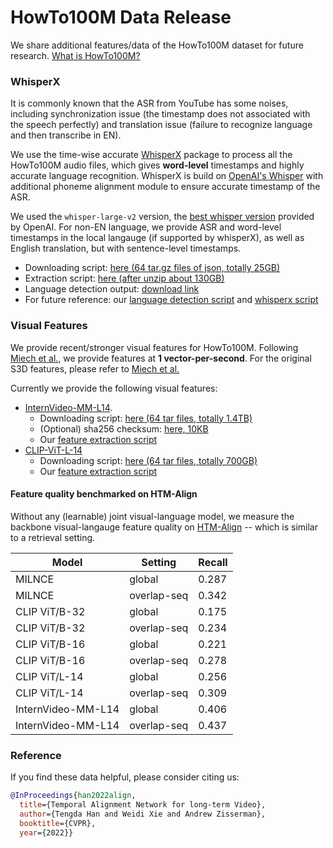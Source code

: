 # HowTo100M Data Release

We share additional features/data of the HowTo100M dataset for future research. [What is HowTo100M?](https://www.di.ens.fr/willow/research/howto100m/)

### WhisperX
It is commonly known that the ASR from YouTube has some noises, including synchronization issue (the timestamp does not associated with the speech perfectly) and translation issue (failure to recognize language and then transcribe in EN).

We use the time-wise accurate [WhisperX](https://github.com/m-bain/whisperX) package to process all the HowTo100M audio files, which gives **word-level** timestamps and highly accurate language recognition. WhisperX is build on [OpenAI's Whisper](https://github.com/openai/whisper) with additional phoneme alignment module to ensure accurate timestamp of the ASR.

We used the `whisper-large-v2` version, the [best whisper version](https://github.com/openai/whisper/discussions/661) provided by OpenAI. For non-EN language, we provide ASR and word-level timestamps in the local langauge (if supported by whisperX), as well as English translation, but with sentence-level timestamps.

* Downloading script: [here (64 tar.gz files of json, totally 25GB)](whisperx/download_whisperx_script.sh)
* Extraction script: [here (after unzip about 130GB)](whisperx/extract_whisperx_script.sh)
* Language detection output: [download link](http://www.robots.ox.ac.uk/~htd/howto100m/language_detection.csv)
* For future reference: our [language detection script](whisperx/language_detect.py) and [whisperx script](whisperx/transcribe_or_translate.py)

### Visual Features

We provide recent/stronger visual features for HowTo100M. Following [Miech et al.](https://www.di.ens.fr/willow/research/howto100m/), we provide features at **1 vector-per-second**. For the original S3D features, please refer to [Miech et al.](https://www.di.ens.fr/willow/research/howto100m/)

Currently we provide the following visual features:
* [InternVideo-MM-L14](https://github.com/OpenGVLab/InternVideo).
    * Downloading script: [here (64 tar files, totally 1.4TB)](visual/download_internvideo_script.sh)
    * (Optional) sha256 checksum: [here, 10KB](https://thor.robots.ox.ac.uk/HowTo100M/internvideo_MM_L14/internvideo_MM_L14.sha512sums)
    * Our [feature extraction script](visual/extract_feature_template.py)
* [CLIP-ViT-L-14](https://github.com/openai/CLIP)
    * Downloading script: [here (64 tar files, totally 700GB)](visual/download_clipL14_script.sh)
    * Our [feature extraction script](visual/extract_feature_template.py)

#### Feature quality benchmarked on HTM-Align
Without any (learnable) joint visual-language model, we measure the backbone visual-langauge feature quality on [HTM-Align](../htm_align/) -- which is similar to a retrieval setting.

| Model | Setting | Recall |
| --- | --- | --- |
| MILNCE | global | 0.287 |
| MILNCE | overlap-seq | 0.342 |
| CLIP ViT/B-32 | global | 0.175 |
| CLIP ViT/B-32 | overlap-seq | 0.234 |
| CLIP ViT/B-16 | global | 0.221 |
| CLIP ViT/B-16 | overlap-seq | 0.278 |
| CLIP ViT/L-14 | global | 0.256 |
| CLIP ViT/L-14 | overlap-seq | 0.309 |
| InternVideo-MM-L14 | global | 0.406 |
| InternVideo-MM-L14 | overlap-seq | 0.437 |


### Reference
If you find these data helpful, please consider citing us:
```bibtex
@InProceedings{han2022align,
  title={Temporal Alignment Network for long-term Video},  
  author={Tengda Han and Weidi Xie and Andrew Zisserman},  
  booktitle={CVPR},  
  year={2022}}
```
